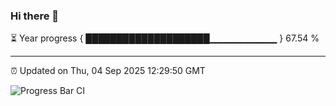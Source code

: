 ### Hi there 👋

⏳ Year progress { ████████████████████▁▁▁▁▁▁▁▁▁▁ } 67.54 %

---

⏰ Updated on Thu, 04 Sep 2025 12:29:50 GMT

![Progress Bar CI](https://github.com/liununu/liununu/workflows/Progress%20Bar%20CI/badge.svg)
